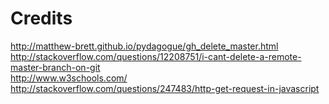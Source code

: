 # Credits  
http://matthew-brett.github.io/pydagogue/gh_delete_master.html  
http://stackoverflow.com/questions/12208751/i-cant-delete-a-remote-master-branch-on-git  
http://www.w3schools.com/  
http://stackoverflow.com/questions/247483/http-get-request-in-javascript  
